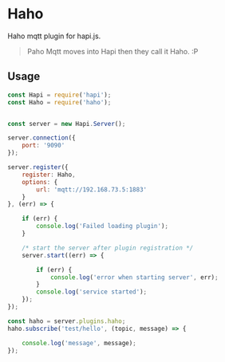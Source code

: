 # Haho
Haho mqtt plugin for hapi.js.

> Paho Mqtt moves into Hapi then they call it Haho. :P

## Usage

```javascript
const Hapi = require('hapi');
const Haho = require('haho');


const server = new Hapi.Server();

server.connection({
    port: '9090'
});

server.register({
    register: Haho,
    options: {
        url: 'mqtt://192.168.73.5:1883'
    }
}, (err) => {

    if (err) {
        console.log('Failed loading plugin');
    }

    /* start the server after plugin registration */
    server.start((err) => {

        if (err) {
            console.log('error when starting server', err);
        }
        console.log('service started');
    });
});

const haho = server.plugins.haho;
haho.subscribe('test/hello', (topic, message) => {

    console.log('message', message);
});
```
